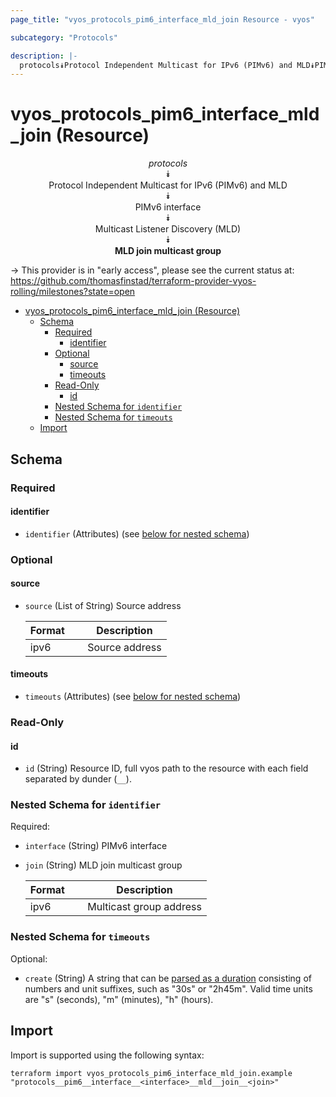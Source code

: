 ```yaml
---
page_title: "vyos_protocols_pim6_interface_mld_join Resource - vyos"

subcategory: "Protocols"

description: |-
  protocols⯯Protocol Independent Multicast for IPv6 (PIMv6) and MLD⯯PIMv6 interface⯯Multicast Listener Discovery (MLD)⯯MLD join multicast group
---
```


# vyos_protocols_pim6_interface_mld_join (Resource)
<center>


*protocols*  
⯯  
Protocol Independent Multicast for IPv6 (PIMv6) and MLD  
⯯  
PIMv6 interface  
⯯  
Multicast Listener Discovery (MLD)  
⯯  
**MLD join multicast group**


</center>

-> This provider is in "early access", please see the current status at: https://github.com/thomasfinstad/terraform-provider-vyos-rolling/milestones?state=open

<!--TOC-->

- [vyos_protocols_pim6_interface_mld_join (Resource)](#vyos_protocols_pim6_interface_mld_join-resource)
  - [Schema](#schema)
    - [Required](#required)
      - [identifier](#identifier)
    - [Optional](#optional)
      - [source](#source)
      - [timeouts](#timeouts)
    - [Read-Only](#read-only)
      - [id](#id)
    - [Nested Schema for `identifier`](#nested-schema-for-identifier)
    - [Nested Schema for `timeouts`](#nested-schema-for-timeouts)
  - [Import](#import)

<!--TOC-->

<!-- schema generated by tfplugindocs -->
## Schema

### Required

#### identifier
- `identifier` (Attributes) (see [below for nested schema](#nestedatt--identifier))

### Optional

#### source
- `source` (List of String) Source address

    |  Format  &emsp;|  Description     |
    |----------|------------------|
    |  ipv6    &emsp;|  Source address  |
#### timeouts
- `timeouts` (Attributes) (see [below for nested schema](#nestedatt--timeouts))

### Read-Only

#### id
- `id` (String) Resource ID, full vyos path to the resource with each field separated by dunder (`__`).

<a id="nestedatt--identifier"></a>
### Nested Schema for `identifier`

Required:

- `interface` (String) PIMv6 interface
- `join` (String) MLD join multicast group

    |  Format  &emsp;|  Description              |
    |----------|---------------------------|
    |  ipv6    &emsp;|  Multicast group address  |


<a id="nestedatt--timeouts"></a>
### Nested Schema for `timeouts`

Optional:

- `create` (String) A string that can be [parsed as a duration](https://pkg.go.dev/time#ParseDuration) consisting of numbers and unit suffixes, such as &#34;30s&#34; or &#34;2h45m&#34;. Valid time units are &#34;s&#34; (seconds), &#34;m&#34; (minutes), &#34;h&#34; (hours).

## Import

Import is supported using the following syntax:

```shell
terraform import vyos_protocols_pim6_interface_mld_join.example "protocols__pim6__interface__<interface>__mld__join__<join>"
```
